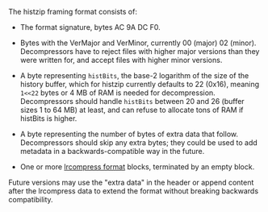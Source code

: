 The histzip framing format consists of:

* The format signature, bytes AC 9A DC F0.

* Bytes with the VerMajor and VerMinor, currently 00 (major) 02 (minor). 
  Decompressors have to reject files with higher major versions than
  they were written for, and accept files with higher minor versions.

* A byte representing `histBits`, the base-2 logarithm of the size of the
  history buffer, which for histzip currently defaults to 22 (0x16), meaning 
  `1<<22` bytes or 4 MB of RAM is needed for decompression. Decompressors 
  should handle `histBits` between 20 and 26 (buffer sizes 1 to 64 MB) at least,
  and can refuse to allocate tons of RAM if histBits is higher.

* A byte representing the number of bytes of extra data that follow. Decompressors 
  should skip any extra bytes; they could be used to add metadata in a 
  backwards-compatible way in the future.
	
* One or more [lrcompress format] blocks, terminated by an empty block.

[lrcompress format]: lrcompress/format.md

Future versions may use the "extra data" in the header or append content after the 
lrcompress data to extend the format without breaking backwards compatibility.